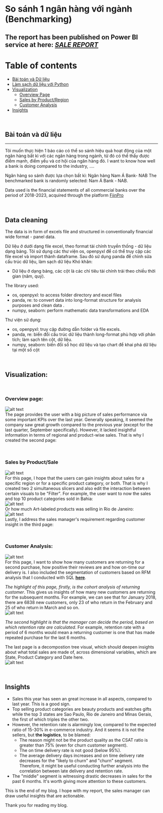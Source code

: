 # So sánh 1 ngân hàng với ngành (Benchmarking)
The report has been published on Power BI service at here: [**_SALE REPORT_**](https://app.powerbi.com/view?r=eyJrIjoiNDhmZWUxNzAtZTljNi00MDVhLWFmZTYtMTc4MTgzMDNhNTY3IiwidCI6ImFmMWYzNzUzLTM5MjUtNGU2Zi05NDliLTk3YzAwNzMyMDgwMyIsImMiOjEwfQ%3D%3D&fbclid=IwAR19SyBorqdDhtuXZaKvqBwRLDbzsqN-1SsMNP7veJgnAn43vM0rNTJC4YQ)
---

Table of contents
=================

<!--ts-->
* [Bài toán và Dữ liệu](#Business-scenario-dataset)
* [Làm sạch dữ liệu với Python](#Data-cleaning)
* [Visualization](#Visualization)
   * [Overview Page](#overview-page)
   * [Sales by Product/Region](#Product-region)
   * [Customer Analysis](#Customer-analysis)
* [Insights](#Insights)
<!--te-->
<a name="Business-scenario-dataset"/> </br>
## Bài toán và dữ liệu
---

Tôi muốn thực hiện 1 báo cáo có thể so sánh hiệu quả hoạt động của một ngân hàng bất kì với các ngân hàng trong ngành, từ đó có thể thấy được điểm mạnh, điểm yếu và cơ hội của ngân hàng đó.
I want to know how well a bank is doing compared to the industry, ....

Ngân hàng so sánh được lựa chọn bất kì: Ngân hàng Nam Á Bank- NAB
The benchmarked bank is randomly selected: Nam Á Bank - NAB.

Data used is the financial statements of all commercial banks over the period of 2018-2023, acquired through the platform [FiinPro](https://fiinpro.com/fiinpro-x)

<a name="Data-cleaning"/> </br>
## Data cleaning  

The data is in form of excels file and structured in conventionally financial wide format - panel data. 

Dữ liệu ở dưới dạng file excel, theo format tài chính truyền thống - dữ liệu dạng bảng. 
Tôi sử dụng các thư viện os, openpyxl để có thể truy cập các file excel và import thành dataframe. Sau đó sử dụng panda để chỉnh sửa cấu trúc dữ liệu, làm sạch dữ liệu
Khó khăn:
- Dữ liệu ở dạng bảng, các cột là các chỉ tiêu tài chính trải theo chiều thời gian (năm, quý). </br>


The library used:</br>
- os, openpyxl: to access folder directory and excel files
- panda, re: to convert data into long-format structure for analysis purposes and clean data . </br>
- numpy, seaborn: perform mathematic data transformations and EDA </br>

Thư viện sử dụng:</br>
- os, openpyxl: truy cập đường dẫn folder và file excels. </br>
- panda, re: biến đổi cấu trúc dữ liệu thành long-format phù hợp với phân tích; làm sạch tên cột, dữ liệu. </br>
- numpy, seaborn: biến đổi số học dữ liệu và tạo chart để khai phá dữ liệu tại một số cột </br>

<a name="Visualization"/> </br>
## Visualization:



<a name="Overview-page"/> </br>
### Overview page:
![alt text](https://github.com/thaianhnguyen/Sales-Report-for-E-commerce-Company/blob/main/images%20BI/Screenshot_2.jpg)</br>
The page provides the user with a big picture of sales performance via some important KPIs over the last year. Generally speaking, it seemed the company saw great growth compared to the previous year (except for the last quarter, September specifically). 
However, it lacked insightful information in terms of regional and product-wise sales. That is why I created the second page:

<a name="Product-region"/> </br>
### Sales by Product/Sale
![alt text](https://github.com/thaianhnguyen/Sales-Report-for-E-commerce-Company/blob/main/images%20BI/Screenshot_3.jpg)</br>
For this page, I hope that the users can gain insights about sales for a specific region or for a specific product category, or both. That is why I created two 2 simultaneous slicers and also edit the interaction between certain visuals to be "Filter". For example, the user want to now the sales and top 10 product categories sold in Bahia:</br>
![alt text](https://github.com/thaianhnguyen/Sales-Report-for-E-commerce-Company/blob/main/images%20BI/Screenshot_4.jpg)</br>
Or how much Art-labeled products was selling in Rio de Janeiro:</br>
![alt text](https://github.com/thaianhnguyen/Sales-Report-for-E-commerce-Company/blob/main/images%20BI/Screenshot_5.jpg)</br>
Lastly, I address the sales manager's requirement regarding customer insight in the third page:

<a name="Customer-analysis"/> </br>
### Customer Analysis:
![alt text](https://github.com/thaianhnguyen/Sales-Report-for-E-commerce-Company/blob/main/images%20BI/Screenshot_8.jpg)</br>
For this page, I want to show how many customers are returning for a second purchase, how positive their reviews are and how on-time our delivery is. I also included the segmentation of customers based on RFM analysis that I conducted with SQL [**here**](https://github.com/thaianhnguyen/RFM-analysis-with-SQL/blob/main/rfm%20read%20me.md).

_The highlight of this page, firstly, is the cohort analysis of returning customer_. This gives us insights of how many new customers are returning for the subsequent months. For example, we can see that for January 2018, there are 6838 new customers, only 23 of who return in the February and 25 of who return in March and so on.</br>
![alt text](https://github.com/thaianhnguyen/Sales-Report-for-E-commerce-Company/blob/main/images%20BI/Screenshot_9.jpg)</br>

_The second highlight is that the manager can decide the period, based on which retention rate are calculated_. For example, retention rate with a period of 6 months would mean a returning customer is one that has made repeated purchase for the last 6 months. 

The last page is a decompostion tree visual, which should deepen insights about what total sales are made of, across dimensional variables, which are State, Product Category and Date here. </br>
![alt text](https://github.com/thaianhnguyen/Sales-Report-for-E-commerce-Company/blob/main/images%20BI/Screenshot_7.jpg)</br>

<a name="Insights"/> </br>
## Insights
- Sales this year has seen an great increase in all aspects, compared to last year. This is a good sign.
- Top selling product categories are beauty products and watches gifts while the top 3 states are Sao Paulo, Rio de Janeiro and Minas Gerais, the first of which triples the other two.
- However, the retention rate is alarmingly low, compared to the expected ratio of 15-30% in e-commerce industry. And it seems it is not the sellers, but __the logistics__, to be blamed:
   - The reason might not be the product quality as the CSAT ratio is greater than 75% (even for churn customer segment). 
   - The on time delivery rate is not good (below 95%).
   - The average delivery days increases and on time delivery rate decreases for the "likely to churn" and "churn" segment. </br> 
Therefore, it might be useful conducting further analysis into the correlation between late delivery and retention rate.
- The "middle" segment is witnessing drastic decreases in sales for the past 6 months. It's worth giving more attention to these customers.

This is the end of my blog. I hope with my report, the sales manager can draw useful insights that are actionable. 



Thank you for reading my blog.
